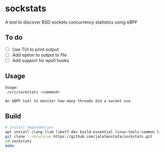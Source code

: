 # sockstats
A tool to discover BSD sockets concurrency statistics using eBPF

## To do

- [ ] Use TUI to print output
- [ ] Add option to output to file
- [ ] Add support for epoll hooks

## Usage

```bash
Usage:
./src/sockstats <command>

An eBPF tool to monitor how many threads did a socket use
```

## Build

```bash
# install dependencies
apt install clang llvm libelf-dev build-essential linux-tools-common linux-tools-generic linux-headers-$(uname -r) linux-tools-$(uname -r)-generic
git clone --recursive https://github.com/jalalmostafa/sockstats.git
cd sockstats
make
```
